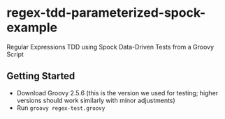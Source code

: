 # regex-tdd-parameterized-spock-example
Regular Expressions TDD using Spock Data-Driven Tests from a Groovy Script

## Getting Started

* Download Groovy 2.5.6 (this is the version we used for testing; higher versions should work similarly with minor adjustments)
* Run `groovy regex-test.groovy`
